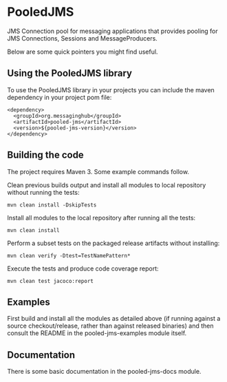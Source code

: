 # PooledJMS

JMS Connection pool for messaging applications that provides pooling for JMS Connections, Sessions and MessageProducers.

Below are some quick pointers you might find useful.

## Using the PooledJMS library

To use the PooledJMS library in your projects you can include the maven
dependency in your project pom file:

    <dependency>
      <groupId>org.messaginghub</groupId>
      <artifactId>pooled-jms</artifactId>
      <version>${pooled-jms-version}</version>
    </dependency>

## Building the code

The project requires Maven 3. Some example commands follow.

Clean previous builds output and install all modules to local repository without
running the tests:

    mvn clean install -DskipTests

Install all modules to the local repository after running all the tests:

    mvn clean install

Perform a subset tests on the packaged release artifacts without
installing:

    mvn clean verify -Dtest=TestNamePattern*

Execute the tests and produce code coverage report:

    mvn clean test jacoco:report

## Examples

First build and install all the modules as detailed above (if running against
a source checkout/release, rather than against released binaries) and then
consult the README in the pooled-jms-examples module itself.

## Documentation

There is some basic documentation in the pooled-jms-docs module.


